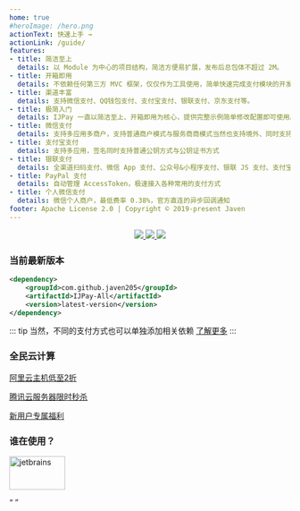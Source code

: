 ```yaml
---
home: true
#heroImage: /hero.png
actionText: 快速上手 →
actionLink: /guide/
features:
- title: 简洁至上
  details: 以 Module 为中心的项目结构，简洁方便易扩展，发布后总包体不超过 2M。
- title: 开箱即用
  details: 不依赖任何第三方 MVC 框架，仅仅作为工具使用，简单快速完成支付模块的开发，可轻松嵌入到任何系统里。
- title: 渠道丰富
  details: 支持微信支付、QQ钱包支付、支付宝支付、银联支付、京东支付等。
- title: 极简入门
  details: IJPay 一直以简洁至上、开箱即用为核心，提供完整示例简单修改配置即可使用。交流群：723992875  
- title: 微信支付
  details: 支持多应用多商户，支持普通商户模式与服务商商模式当然也支持境外、同时支持 Api-v3 与 Api-v2 版本的接口。
- title: 支付宝支付
  details: 支持多应用，签名同时支持普通公钥方式与公钥证书方式
- title: 银联支付
  details: 全渠道扫码支付、微信 App 支付、公众号&小程序支付、银联 JS 支付、支付宝服务窗支付
- title: PayPal 支付
  details: 自动管理 AccessToken，极速接入各种常用的支付方式
- title: 个人微信支付
  details: 微信个人商户，最低费率 0.38%，官方直连的异步回调通知
footer: Apache License 2.0 | Copyright © 2019-present Javen
---
```


<p align="center">
     <a target="_blank" href="https://gitee.com/javen205/IJPay">
     	<img src="https://gitee.com/javen205/IJPay/badge/star.svg?theme=white" ></img>
     </a>
     <a target="_blank" href="https://github.com/Javen205/IJPay">
        <img src="https://img.shields.io/github/stars/Javen205/IJPay.svg?style=social&label=Stars" ></img>
     </a>
     <a target="_blank" href="https://github.com/Javen205/donate">
        <img src="https://img.shields.io/badge/Donate-WeChat-%23ff3f59.svg" ></img>
     </a> 
</p>

### 当前最新版本

``` xml
<dependency>
    <groupId>com.github.javen205</groupId>
    <artifactId>IJPay-All</artifactId>
    <version>latest-version</version> 
</dependency>
```

::: tip
 当然，不同的支付方式也可以单独添加相关依赖 [了解更多](./guide/maven.md) 
:::

### 全民云计算

[阿里云主机低至2折](https://www.aliyun.com/minisite/goods?userCode=b1hkzv2x)

[腾讯云服务器限时秒杀](https://curl.qcloud.com/iXclla9J)

[新用户专属福利](https://curl.qcloud.com/3AJFwXAt)

### 谁在使用？

<p align="left">
 	<a target="_blank" href="https://w.url.cn/s/ApeggTn">
        <img src="https://yungouos.oss-cn-shanghai.aliyuncs.com/YunGouOS/logo/merchant/logo-system.png" width="100" height="60" alt="jetbrains">
    </a>
 </p>


<script>
// import { Notification } from 'element-ui';
export default {
  mounted () {
    // 统计
    var hm = document.createElement("script");
    hm.src = "https://hm.baidu.com/hm.js?6a929f536123c72265ba5e8d9467ab5f";
    var s = document.getElementsByTagName("script")[0]; 
    s.parentNode.insertBefore(hm, s);
    
    // 替换 latest-version
    // let xmlHttp = new XMLHttpRequest();
    // xmlHttp.open("GET", "https://img.shields.io/maven-central/v/com.github.javen205/IJPay.json", false);
    // xmlHttp.send(null);
    // let versionInfo = JSON.parse(xmlHttp.responseText).value.replace('v', '');
    // let codeNodeList = document.querySelectorAll('code');
    // for (let i = 0; i < codeNodeList.length; i++) {
    //     codeNodeList[i].innerHTML = codeNodeList[i].innerHTML.replace('latest-version', versionInfo);
    // }
    
    // 通知
    this.$notify({
          offset: 50,
          title: '在线客服答疑',
          message: '按问题付费或者加入 VIP，提供在线一对一技术支持。交流群：723992875',
          type: 'success',
          showClose: true,
          duration: 0,
          onClick: function() {
            // Notification.closeAll();
            window.open("https://javen205.gitee.io/ijpay/guide/donate/");
          }
        });
    // this.$notify({
    //   offset: 50,
    //   title: 'IJPay VIP 服务',
    //   message: 'VIP 服务可提供一对一在线答疑，加入 VIP 为您节省更多时间去陪恋人、家人以及朋友 :) 交流群：723992875',
    //   type: 'success',
    //   showClose: true,
    //   duration: 0,
    //   onClick: function() {
    //     // Notification.closeAll();
    //     window.open("https://javen205.gitee.io/ijpay/guide/donate/");
    //   }
    // });
    
    // this.$notify({
    //   offset: 200,
    //   title: 'TNWX 微信系开发脚手架',
    //   message: '同时支持微信公众号、微信小程序、企业微信、企业微信开放平台、微信支付、微信小游戏。可接入到任何 Node.js 框架(Express、Nest、Egg、Koa 等)',
    //   type: 'success',
    //   showClose: true,
    //   duration: 0,
    //   onClick: function() {
    //     window.open("https://gitee.com/Javen205/TNWX");
    //   }
    // });
  }
}
</script>


<Q url="tencent://message/?uin=572839485&Site=%E5%AE%A2%E6%9C%8D&Menu=yes" />